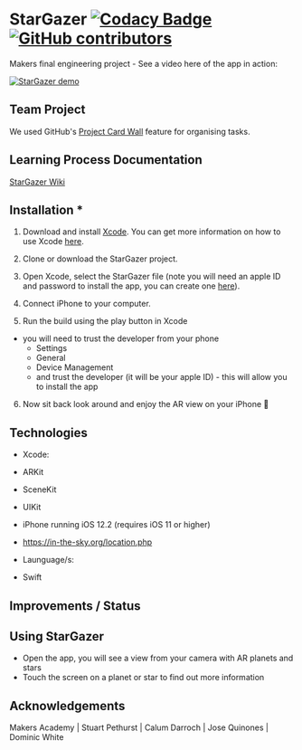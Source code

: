 # StarGazer [![Codacy Badge](https://api.codacy.com/project/badge/Grade/c6e85c7d6c8b416fa266512dba8b4e6e)](https://www.codacy.com/app/StarGeezers/stargazer?utm_source=github.com&amp;utm_medium=referral&amp;utm_content=CalumDarroch/stargazer&amp;utm_campaign=Badge_Grade) [![GitHub contributors](https://img.shields.io/github/contributors/jo-quin/stargazer.svg)](https://github.com/jo-quin/stargazer/graphs/contributors)

Makers final engineering project - See a video here of the app in action:

[![StarGazer demo](https://img.youtube.com/vi/2mJJrip4emc/0.jpg)](https://www.youtube.com/watch?v=2mJJrip4emc)

## Team Project
We used GitHub's [Project Card Wall](https://github.com/jo-quin/stargazer/projects/1) feature for organising tasks.

## Learning Process Documentation
[StarGazer Wiki](https://github.com/jo-quin/stargazer.wiki.git)

## Installation *
1.  Download and install [Xcode](https://developer.apple.com/support/xcode/). You can get more information on how to use Xcode [here](https://developer.apple.com/xcode/).

2.  Clone or download the StarGazer project.

3.  Open Xcode, select the StarGazer file (note you will need an apple ID and password to install the app, you can create one [here](https://support.apple.com/en-gb/HT204316)).

4.  Connect iPhone to your computer.
5.  Run the build using the play button in Xcode
   *  you will need to trust the developer from your phone
      *  Settings
      *  General
      *  Device Management
      *  and trust the developer (it will be your apple ID) - this will allow you to install the app

6.  Now sit back look around and enjoy the AR view on your iPhone :iphone:

## Technologies
*  Xcode:
 *  ARKit
 *  SceneKit
 *  UIKit

*  iPhone running iOS 12.2 (requires iOS 11 or higher)

*  https://in-the-sky.org/location.php

*  Launguage/s:
 *  Swift

## Improvements / Status

## Using StarGazer

  *  Open the app, you will see a view from your camera with AR planets and stars
  *  Touch the screen on a planet or star to find out more information

## Acknowledgements
Makers Academy | Stuart Pethurst | Calum Darroch | Jose Quinones | Dominic White
